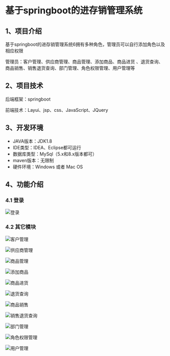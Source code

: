 # 基于springboot的进存销管理系统



## 1、项目介绍

基于springboot的进存销管理系统6拥有多种角色，管理员可以自行添加角色以及相应权限

管理员：客户管理、供应商管理、商品管理、添加商品、商品进货 、退货查询、商品销售、销售退货查询、部门管理、角色权限管理、用户管理等


## 2、项目技术

后端框架：springboot

前端技术：Layui、jsp、css、JavaScript、JQuery

## 3、开发环境

- JAVA版本：JDK1.8
- IDE类型：IDEA、Eclipse都可运行
- 数据库类型：MySql（5.x和8.x版本都可） 
- maven版本：无限制
- 硬件环境：Windows 或者 Mac OS


## 4、功能介绍

### 4.1 登录

![登录](https://project-images-1256969109.cos.ap-chongqing.myqcloud.com/Typora-Images/202208081916398.jpg)

### 4.2 其它模块

![客户管理](https://project-images-1256969109.cos.ap-chongqing.myqcloud.com/Typora-Images/202208081916438.jpg)

![供应商管理](https://project-images-1256969109.cos.ap-chongqing.myqcloud.com/Typora-Images/202208081916587.jpg)

![商品管理](https://project-images-1256969109.cos.ap-chongqing.myqcloud.com/Typora-Images/202208081916854.jpg)

![添加商品](https://project-images-1256969109.cos.ap-chongqing.myqcloud.com/Typora-Images/202208081916928.jpg)

![商品进货](https://project-images-1256969109.cos.ap-chongqing.myqcloud.com/Typora-Images/202208081916275.jpg)

![退货查询](https://project-images-1256969109.cos.ap-chongqing.myqcloud.com/Typora-Images/202208081916303.jpg)

![商品销售](https://project-images-1256969109.cos.ap-chongqing.myqcloud.com/Typora-Images/202208081916543.jpg)

![销售退货查询](https://project-images-1256969109.cos.ap-chongqing.myqcloud.com/Typora-Images/202208081916282.jpg)

![部门管理](https://project-images-1256969109.cos.ap-chongqing.myqcloud.com/Typora-Images/202208081916114.jpg)

![角色权限管理](https://project-images-1256969109.cos.ap-chongqing.myqcloud.com/Typora-Images/202208081916620.jpg)

![用户管理](https://project-images-1256969109.cos.ap-chongqing.myqcloud.com/Typora-Images/202208081916524.jpg)



